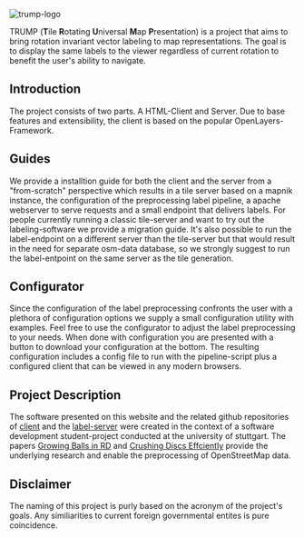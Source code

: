 ![trump-logo](https://rawgit.com/trump-fmi/trump-fmi.github.io/master/content/logo_blue.png "Logo Title Text 1")

TRUMP (**T**ile **R**otating **U**niversal **M**ap **P**resentation) is a project that aims to bring rotation invariant vector labeling to map representations. The goal is to display the same labels to the viewer regardless of current rotation to benefit the user's ability to navigate.

## Introduction
The project consists of two parts. A HTML-Client and Server. Due to base features and extensibility, the client is based on the popular OpenLayers-Framework.

## Guides
We provide a installtion guide for both the client and the server from a "from-scratch" perspective which results in a tile server based on a mapnik instance, the configuration of the preprocessing label pipeline, a apache webserver to serve requests and a small endpoint that delivers labels. For people currently running a classic tile-server and want to try out the labeling-software we provide a migration guide. It's also possible to run the label-endpoint on a different server than the tile-server but that would result in the need for separate osm-data database, so we strongly suggest to run the label-entpoint on the same server as the tile generation.

## Configurator
Since the configuration of the label preprocessing confronts the user with a plethora of configuration options we supply a small configuration utility with examples. Feel free to use the configurator to adjust the label preprocessing to your needs. When done with configuration you are presented with a button to download your configuration at the bottom. The resulting configuration includes a config file to run with the pipeline-script plus a configured client that can be viewed in any modern browsers.

## Project Description
The software presented on this website and the related github repositories of [client](https://github.com/trump-fmi/ol-labels) and the [label-server](https://github.com/trump-fmi/osm_label_server) were created in the context of a  software development student-project conducted at the university of stuttgart. The papers [Growing Balls in RD](http://epubs.siam.org/doi/abs/10.1137/1.9781611974768.20) and [Crushing Discs Effciently](https://link.springer.com/chapter/10.1007/978-3-319-44543-4_4) provide the underlying research and enable the preprocessing of OpenStreetMap data.

## Disclaimer
The naming of this project is purly based on the acronym of the project's goals. Any similiarities to current foreign governmental entites is pure coincidence. 
